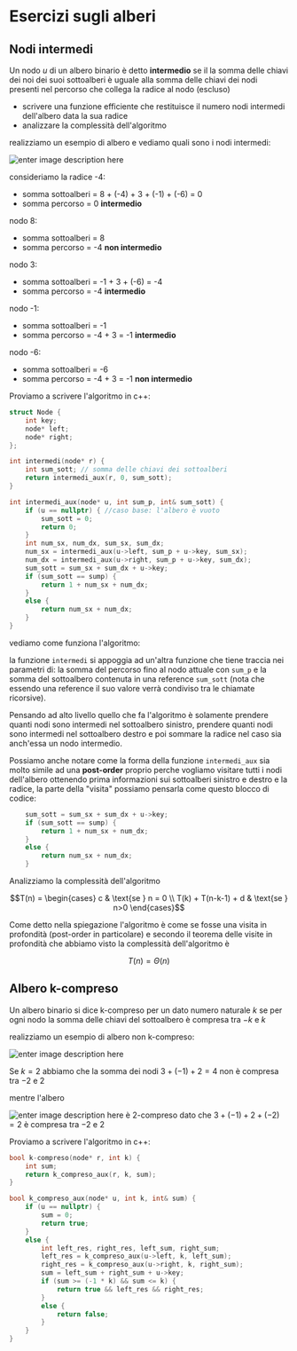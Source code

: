 ﻿# Esercizi sugli alberi

## Nodi intermedi

Un nodo $u$ di un albero binario è detto **intermedio** se il la somma delle chiavi dei noi dei suoi sottoalberi è uguale alla somma delle chiavi dei nodi presenti nel percorso che collega la radice al nodo (escluso)

- scrivere una funzione efficiente che restituisce il numero nodi intermedi dell'albero data la sua radice
- analizzare la complessità dell'algoritmo

realizziamo un esempio di albero e vediamo quali sono i nodi intermedi:

![enter image description here](https://i.ibb.co/XzqTFfq/nodi-intermedi.png)

consideriamo la radice -4:
- somma sottoalberi = 8 + (-4) + 3 + (-1) + (-6) = 0
- somma percorso = 0
 **intermedio** 

nodo 8:
- somma sottoalberi = 8
- somma percorso = -4
**non intermedio**

nodo 3:
- somma sottoalberi = -1 + 3 + (-6) = -4
- somma percorso = -4
**intermedio**

nodo -1:
- somma sottoalberi = -1
- somma percorso = -4 + 3 = -1
**intermedio**

nodo -6:
- somma sottoalberi = -6
- somma percorso = -4 + 3 = -1
**non intermedio**

Proviamo a scrivere l'algoritmo in c++:

```c++
struct Node {
	int key;
	node* left;
	node* right;
};

int intermedi(node* r) {
	int sum_sott; // somma delle chiavi dei sottoalberi
	return intermedi_aux(r, 0, sum_sott);
}

int intermedi_aux(node* u, int sum_p, int& sum_sott) {
	if (u == nullptr) {	//caso base: l'albero è vuoto
		sum_sott = 0;
		return 0;
	}
	int num_sx, num_dx, sum_sx, sum_dx;
	num_sx = intermedi_aux(u->left, sum_p + u->key, sum_sx);
	num_dx = intermedi_aux(u->right, sum_p + u->key, sum_dx);
	sum_sott = sum_sx + sum_dx + u->key;
	if (sum_sott == sump) {
		return 1 + num_sx + num_dx;
	}
	else {
		return num_sx + num_dx;
	}
}
```

vediamo come funziona l'algoritmo:

la funzione `intermedi` si appoggia ad un'altra funzione che tiene traccia nei parametri di: la somma del percorso fino al nodo attuale con `sum_p` e la somma del sottoalbero contenuta in una reference `sum_sott` (nota che essendo una reference il suo valore verrà condiviso tra le chiamate ricorsive).

Pensando ad alto livello quello che fa l'algoritmo è solamente prendere quanti nodi sono intermedi nel sottoalbero sinistro, prendere quanti nodi sono intermedi nel sottoalbero destro e poi sommare la radice nel caso sia anch'essa un nodo intermedio.

Possiamo anche notare come la forma della funzione `intermedi_aux` sia molto simile ad una **post-order** proprio perche vogliamo visitare tutti i nodi dell'albero ottenendo prima informazioni sui sottoalberi sinistro e destro e la radice, la parte della "visita" possiamo pensarla come questo blocco di codice:

```c++
	sum_sott = sum_sx + sum_dx + u->key;
	if (sum_sott == sump) {
		return 1 + num_sx + num_dx;
	}
	else {
		return num_sx + num_dx;
	}
```


Analizziamo la complessità dell'algoritmo

$$T(n) = \begin{cases}
c & \text{se } n = 0 \\
T(k) + T(n-k-1) + d & \text{se } n>0
\end{cases}$$

Come detto nella spiegazione l'algoritmo è come se fosse una visita in profondità (post-order in particolare) e secondo il teorema delle visite in profondità che abbiamo visto la complessità dell'algoritmo è 

$$T(n) = \Theta(n)$$


## Albero k-compreso

Un albero binario si dice k-compreso per un dato numero naturale $k$ se per ogni nodo la somma delle chiavi del sottoalbero è compresa tra $-k$ e $k$

 realizziamo un esempio di albero non k-compreso:
 
![enter image description here](https://i.ibb.co/bs9dVMS/non-k-compreso.png)

Se $k = 2$ abbiamo che la somma dei nodi $3 + (-1) + 2 = 4$ non è compresa tra $-2$ e $2$

mentre l'albero

![enter image description here](https://i.ibb.co/KbMHJgT/k-compreso.png)
è 2-compreso dato che $3 + (-1) + 2 + (-2)= 2$ è compresa tra $-2$ e $2$


Proviamo a scrivere l'algoritmo in c++:

```c++
bool k-compreso(node* r, int k) {
	int sum;
	return k_compreso_aux(r, k, sum);
}

bool k_compreso_aux(node* u, int k, int& sum) {
	if (u == nullptr) {
		sum = 0;
		return true;
	}
	else {
		int left_res, right_res, left_sum, right_sum;
		left_res = k_compreso_aux(u->left, k, left_sum);
		right_res = k_compreso_aux(u->right, k, right_sum);
		sum = left_sum + right_sum + u->key;
		if (sum >= (-1 * k) && sum <= k) {
			return true && left_res && right_res;
		}
		else {
			return false;
		} 
	}
}
```
